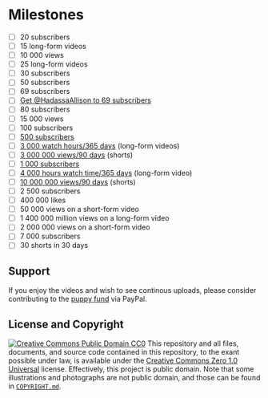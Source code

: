 # Milestones
- [ ] 20 subscribers <!--- most subscribed alternative YouTube channel -->
- [ ] 15 long-form videos <!--- most videos uploaded to an alternative YouTube channel -->
- [ ] 10 000 views <!--- most viewed alternative YouTube channel -->
- [ ] 25 long-form videos <!--- total videos uploaded to YouTube on other channels -->
- [ ] 30 subscribers <!--- total number of subscribers to Hadassa Allison's YouTube channel -->
- [ ] 50 subscribers <!--- combined subscribers on other YouTube channels -->
- [ ] 69 subscribers <!--- reference to biancaglamour69's Twitter account -->
- [ ] [Get @HadassaAllison to 69 subscribers](https://www.youtube.com/@HadassaAllison) <!--- self-referral joke to the Twitter's account @biancaglamour69 -->
- [ ] 80 subscribers <!--- combined subscribers between both guardians -->
- [ ] 15 000 views <!--- combined views on other YouTube channels -->
- [ ] 100 subscribers <!--- ability to claim custom channel name -->
- [ ] [500 subscribers](https://support.google.com/youtube/answer/13429240) <!--- lowered YPP requirements -->
- [ ] [3 000 watch hours/365 days](https://support.google.com/youtube/answer/13429240) (long-form videos) <!--- lowered YPP requirements -->
- [ ] [3 000 000 views/90 days](https://support.google.com/youtube/answer/13429240) (shorts) <!--- lowered YPP requirements -->
- [ ] [1 000 subscribers](https://support.google.com/youtube/answer/72851?hl) <!--- YPP requirements -->
- [ ] [4 000 hours watch time/365 days](https://support.google.com/youtube/answer/72851?hl) (long-form video) <!--- YPP requirements -->
- [ ] [10 000 000 views/90 days](https://support.google.com/youtube/answer/72851?hl) (shorts)<!--- egibility for monetization of short-form content -->
- [ ] 2 500 subscribers <!--- @biancaglamour on TikTok has 2498 followers as of 2023-06-13 -->
- [ ] 400 000 likes <!--- @biancaglamour on TikTok has 356.1K likes as of 2023-06-13 -->
- [ ] 50 000 views on a short-form video <!--- most viewed short with #WestSiberianLaika: https://www.youtube.com/shorts/gsELfCQl17Y -->
- [ ] 1 400 000 million views on a long-form video <!--- most viewed laika-related video with English metadata: https://www.youtube.com/watch?v=UarfEA0v528&pp=ygUTd2VzdCBzaWJlcmlhbiBsYWlrYQ%3D%3D -->
- [ ] 2 000 000 views on a short-form video <!--- @biancaglamour's most viewed video on TikTok is: https://www.tiktok.com/@biancaglamour/video/7101473081905908997 with 1.8M views as of 2023-06-13) -->
- [ ] 7 000 subscribers <!--- Twitter account with most followers -->
- [ ] 30 shorts in 30 days <!--- https://www.youtube.com/watch?v=XCg64227nOw -->
## Support
If you enjoy the videos and wish to see continous uploads, please consider contributing to the [puppy fund](https://paypal.me/bglamours) via PayPal.
## License and Copyright
[![Creative Commons Public Domain CC0](https://licensebuttons.net/p/zero/1.0/80x15.png)](http://creativecommons.org/publicdomain/zero/1.0/)
This repository and all files, documents, and source code contained in this repository, to the exant possible under law, is available under the [Creative Commons Zero 1.0 Universal](http://creativecommons.org/publicdomain/zero/1.0/) license. Effectively, this project is public domain. Note that some illustrations and photographs are not public domain, and those can be found in [`COPYRIGHT.md`](.COPYRIGHT.md).
